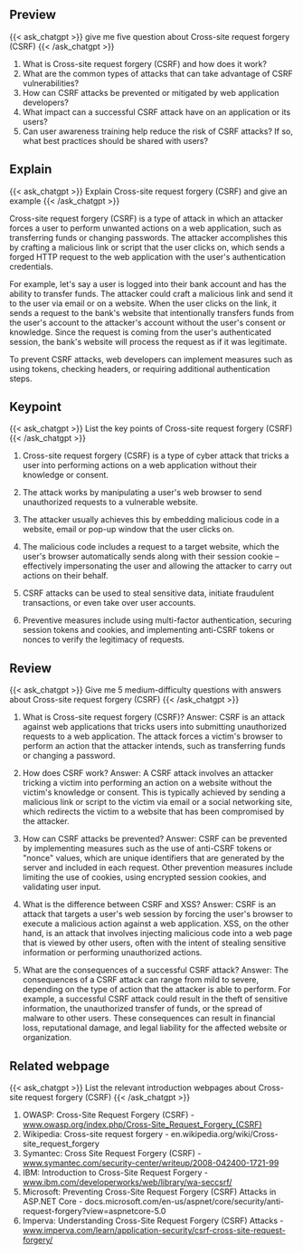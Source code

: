 ## Preview
{{< ask_chatgpt >}}
give me five question about Cross-site request forgery (CSRF)
{{< /ask_chatgpt >}}



1. What is Cross-site request forgery (CSRF) and how does it work?
2. What are the common types of attacks that can take advantage of CSRF vulnerabilities?
3. How can CSRF attacks be prevented or mitigated by web application developers?
4. What impact can a successful CSRF attack have on an application or its users?
5. Can user awareness training help reduce the risk of CSRF attacks? If so, what best practices should be shared with users?   

## Explain
{{< ask_chatgpt >}}
Explain Cross-site request forgery (CSRF) and give an example
{{< /ask_chatgpt >}}



Cross-site request forgery (CSRF) is a type of attack in which an attacker forces a user to perform unwanted actions on a web application, such as transferring funds or changing passwords. The attacker accomplishes this by crafting a malicious link or script that the user clicks on, which sends a forged HTTP request to the web application with the user's authentication credentials.

For example, let's say a user is logged into their bank account and has the ability to transfer funds. The attacker could craft a malicious link and send it to the user via email or on a website. When the user clicks on the link, it sends a request to the bank's website that intentionally transfers funds from the user's account to the attacker's account without the user's consent or knowledge. Since the request is coming from the user's authenticated session, the bank's website will process the request as if it was legitimate. 

To prevent CSRF attacks, web developers can implement measures such as using tokens, checking headers, or requiring additional authentication steps.   

## Keypoint
{{< ask_chatgpt >}}
List the key points of Cross-site request forgery (CSRF)
{{< /ask_chatgpt >}}



1. Cross-site request forgery (CSRF) is a type of cyber attack that tricks a user into performing actions on a web application without their knowledge or consent.

2. The attack works by manipulating a user's web browser to send unauthorized requests to a vulnerable website.

3. The attacker usually achieves this by embedding malicious code in a website, email or pop-up window that the user clicks on.

4. The malicious code includes a request to a target website, which the user's browser automatically sends along with their session cookie – effectively impersonating the user and allowing the attacker to carry out actions on their behalf.

5. CSRF attacks can be used to steal sensitive data, initiate fraudulent transactions, or even take over user accounts.

6. Preventive measures include using multi-factor authentication, securing session tokens and cookies, and implementing anti-CSRF tokens or nonces to verify the legitimacy of requests.   

## Review
{{< ask_chatgpt >}}
Give me 5 medium-difficulty questions with answers about Cross-site request forgery (CSRF)
{{< /ask_chatgpt >}}



1. What is Cross-site request forgery (CSRF)?
Answer: CSRF is an attack against web applications that tricks users into submitting unauthorized requests to a web application. The attack forces a victim's browser to perform an action that the attacker intends, such as transferring funds or changing a password.

2. How does CSRF work?
Answer: A CSRF attack involves an attacker tricking a victim into performing an action on a website without the victim's knowledge or consent. This is typically achieved by sending a malicious link or script to the victim via email or a social networking site, which redirects the victim to a website that has been compromised by the attacker.

3. How can CSRF attacks be prevented?
Answer: CSRF can be prevented by implementing measures such as the use of anti-CSRF tokens or "nonce" values, which are unique identifiers that are generated by the server and included in each request. Other prevention measures include limiting the use of cookies, using encrypted session cookies, and validating user input.

4. What is the difference between CSRF and XSS?
Answer: CSRF is an attack that targets a user's web session by forcing the user's browser to execute a malicious action against a web application. XSS, on the other hand, is an attack that involves injecting malicious code into a web page that is viewed by other users, often with the intent of stealing sensitive information or performing unauthorized actions.

5. What are the consequences of a successful CSRF attack?
Answer: The consequences of a CSRF attack can range from mild to severe, depending on the type of action that the attacker is able to perform. For example, a successful CSRF attack could result in the theft of sensitive information, the unauthorized transfer of funds, or the spread of malware to other users. These consequences can result in financial loss, reputational damage, and legal liability for the affected website or organization.   

## Related webpage
{{< ask_chatgpt >}}
List the relevant introduction webpages about Cross-site request forgery (CSRF)
{{< /ask_chatgpt >}}



1. OWASP: Cross-Site Request Forgery (CSRF) - www.owasp.org/index.php/Cross-Site_Request_Forgery_(CSRF)
2. Wikipedia: Cross-site request forgery - en.wikipedia.org/wiki/Cross-site_request_forgery
3. Symantec: Cross Site Request Forgery (CSRF) - www.symantec.com/security-center/writeup/2008-042400-1721-99
4. IBM: Introduction to Cross-Site Request Forgery - www.ibm.com/developerworks/web/library/wa-seccsrf/
5. Microsoft: Preventing Cross-Site Request Forgery (CSRF) Attacks in ASP.NET Core - docs.microsoft.com/en-us/aspnet/core/security/anti-request-forgery?view=aspnetcore-5.0
6. Imperva: Understanding Cross-Site Request Forgery (CSRF) Attacks - www.imperva.com/learn/application-security/csrf-cross-site-request-forgery/   

